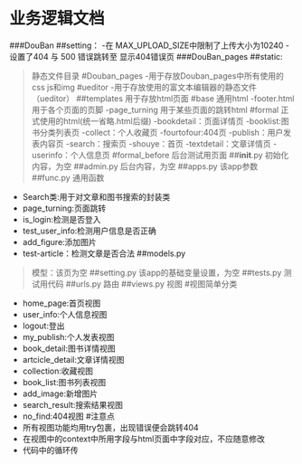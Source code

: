 业务逻辑文档
================
###DouBan
##setting： 
-在 MAX_UPLOAD_SIZE中限制了上传大小为10240
-设置了404 与 500 错误跳转至 显示404错误页
###DouBan_pages
##static:
>静态文件目录
#Douban_pages
-用于存放Douban_pages中所有使用的css js和img
#ueditor
-用于存放使用的富文本编辑器的静态文件 （ueditor）
##templates
>用于存放html页面
#base
>通用html
-footer.html 用于各个页面的页脚
-page_turning 用于某些页面的跳转html
#formal
>正式使用的html(统一省略.html后缀)
-bookdetail：页面详情页
-booklist:图书分类列表页
-collect：个人收藏页
-fourtofour:404页
-publish：用户发表内容页
-search：搜索页
-shouye：首页
-textdetail：文章详情页
-userinfo：个人信息页
#formal_before
>后台测试用页面
##__init__.py
>初始化内容，为空
##admin.py
>后台内容，为空
##apps.py
>该app参数
##func.py
>通用函数
- Search类:用于对文章和图书搜索的封装类
- page_turning:页面跳转
- is_login:检测是否登入
- test_user_info:检测用户信息是否正确
- add_figure:添加图片
- test-article：检测文章是否合法
##models.py
>模型：该页为空
##setting.py
>该app的基础变量设置，为空
##tests.py
>测试用代码
##urls.py
>路由
##views.py
>视图
#视图简单分类
- home_page:首页视图
- user_info:个人信息视图
- logout:登出
- my_publish:个人发表视图
- book_detail:图书详情视图
- artcicle_detail:文章详情视图
- collection:收藏视图
- book_list:图书列表视图
- add_image:新增图片
- search_result:搜索结果视图
- no_find:404视图
#注意点
- 所有视图功能均用try包裹，出现错误便会跳转404
- 在视图中的context中所用字段与html页面中字段对应，不应随意修改
- 代码中的循环传